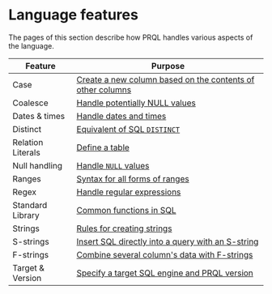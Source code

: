 # Language features

The pages of this section describe how PRQL handles various aspects of the
language.

| Feature           | Purpose                                                                 |
| ----------------- | ----------------------------------------------------------------------- |
| Case              | [Create a new column based on the contents of other columns](./case.md) |
| Coalesce          | [Handle potentially NULL values](./coalesce.md)                         |
| Dates & times     | [Handle dates and times](./dates-and-times.md)                          |
| Distinct          | [Equivalent of SQL `DISTINCT`](./distinct.md)                           |
| Relation Literals | [Define a table](./relation-literals.md)                                |
| Null handling     | [Handle `NULL` values](./null.md)                                       |
| Ranges            | [Syntax for all forms of ranges](./ranges.md)                           |
| Regex             | [Handle regular expressions](./regex.md)                                |
| Standard Library  | [Common functions in SQL](./standard-library/index.md)                  |
| Strings           | [Rules for creating strings](./strings.md)                              |
| S-strings         | [Insert SQL directly into a query with an S-string](./s-strings.md)     |
| F-strings         | [Combine several column's data with F-strings](./f-strings.md)          |
| Target & Version  | [Specify a target SQL engine and PRQL version](./target.md)             |
